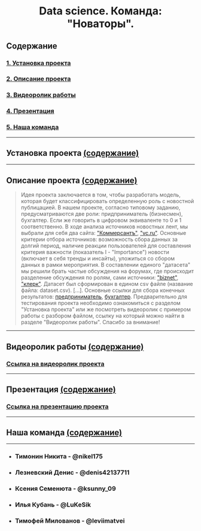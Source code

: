 <h1 align="center"> Data science. Команда: "Новаторы". </h1>

## Содержание
### [1. Установка проекта](#установка-проекта)
### [2. Описание проекта](#описание-проекта)
### [3. Видеоролик работы](#видеоролик-работы)
### [4. Презентация](#презентация)
### [5. Наша команда](#наша-команда)
---
## Установка проекта [(содержание)](#содержание)
---
## Описание проекта [(содержание)](#содержание)
>Идея проекта заключается в том, чтобы разработать модель, которая будет классифицировать определенную роль с новостной публицацией. В нашем проекте, согласно типовому заданию, предусматриваются две роли: придприниматель (бизнесмен), бухгалтер. Если же говорить в цифровом эквиваленте то 0 и 1 соответственно. В ходе анализа источников новостных лент, мы выбрали для себя два сайта: ["Коммерсантъ"](https://www.kommersant.ru/), ["vc.ru"](https://vc.ru/). Основные критерии отбора источников: возможность сбора данных за долгий период, наличие реакции пользователей для составления критерия важности (показатель I - "Importance") новости (включает в себя тренды и инсайты), уложиться со сбором данных в рамки мероприятия. В составлении единого "датасета" мы решили брать частые обсуждения на форумах, где происходит разделение обсуждения по ролям, сами источники: ["biznet"](https://www.biznet.ru/), ["клерк"](https://club.klerk.ru/c/accounting/5). Датасет был сформирован в едином csv файле (название файла: dataset.csv). [...]. Основные ссылки для сбора конечных результатов: [предприниматель](http://127.0.0.1:10010/role/0), [бухгалтер](http://127.0.0.1:10010/role/1). Предварительно для тестирования проекта необходимо ознакомиться с разделом "Установка проекта" или же посмотреть видеоролик с примером работы с разбором файлом, ссылку на который можно найти в разделе "Видеоролик работы". Спасибо за внимание!
---
## Видеоролик работы [(содержание)](#содержание)
### [Ссылка на видеоролик проекта](https://drive.google.com/drive/folders/1oSWMkmP0VSGio-0pWO_YaB_cLe4_y8P6?usp=sharing)
---
## Презентация [(содержание)](#содержание)
### [Ссылка на презентацию проекта](https://drive.google.com/drive/folders/1e0aJ_J0MG024g8CqZLMWHad5OGNv54sH?usp=sharing)
---
## Наша команда [(содержание)](#содержание)
---
- ### Тимонин Никита - @nikel175
- ### Лезневский Денис - @denis42137711
- ### Ксения Семенюта - @ksunny_09
- ### Илья Кубань - @LuKeSik
- ### Тимофей Милованов - @leviimatvei